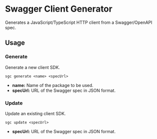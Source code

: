 # Swagger Client Generator

Generates a JavaScript/TypeScript HTTP client from a Swagger/OpenAPI spec.

## Usage

### Generate

Generate a new client SDK.

`sgc generate <name> <specUrl>`

- **name:** Name of the package to be used.
- **specUrl:** URL of the Swagger spec in JSON format.

### Update

Update an existing client SDK.

`sgc update <specUrl>`

- **specUrl:** URL of the Swagger spec in JSON format.
